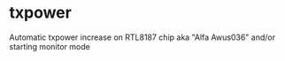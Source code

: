 txpower
=======

Automatic txpower increase on RTL8187 chip aka "Alfa Awus036" and/or starting monitor mode
